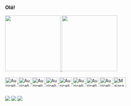 ### Olá!

<div>
  <a href="https://github.com/AuricelioSilva">
  <img height="180em" src="https://github-readme-stats.vercel.app/api?username=AuricelioSilva&show_icons=true&theme=onedark"/>
  <img height="180em" src="https://github-readme-stats.vercel.app/api/top-langs/?username=AuricelioSilva&layout=compact&langs_count=7&theme=onedark"/>
</div>

  <div style="display: inline_block"><br>
  <img align="center" alt="Auricelio-HTML" height="30" width="40" src="https://cdn.jsdelivr.net/gh/devicons/devicon/icons/html5/html5-original.svg">
  <img align="center" alt="Auricelio-CSS" height="30" width="40" src="https://cdn.jsdelivr.net/gh/devicons/devicon/icons/css3/css3-original.svg">
  <img align="center" alt="Auricelio-React" height="30" width="40" src="https://cdn.jsdelivr.net/gh/devicons/devicon/icons/react/react-original.svg">
  <img align="center" alt="Auricelio-Javascript" height="30" width="40" src="https://cdn.jsdelivr.net/gh/devicons/devicon/icons/javascript/javascript-plain.svg">
  <img align="center" alt="Auricelio-Typescript" height="30" width="40" src="https://cdn.jsdelivr.net/gh/devicons/devicon/icons/typescript/typescript-plain.svg" >  
  <img align="center" alt="Auricelio-Node.js" height="30" width="40" src="https://cdn.jsdelivr.net/gh/devicons/devicon/icons/nodejs/nodejs-original.svg">    
  <img align="center" alt="Auricelio-Java" height="30" width="40" src="https://cdn.jsdelivr.net/gh/devicons/devicon/icons/java/java-original.svg">
  <img align="center" alt="Auricelio-MYSQL" height="30" width="40" src="https://cdn.jsdelivr.net/gh/devicons/devicon/icons/mysql/mysql-original.svg">
  <img align="center" alt="Maiara-SQL Server" height="30" width="40" src="https://cdn.jsdelivr.net/gh/devicons/devicon/icons/microsoftsqlserver/microsoftsqlserver-plain.svg"> 
  
</div>

  ##

  <div> 
      <a href="https://www.linkedin.com/in/auricelio-r-4a92a4161/" target="_blank"><img src="https://img.shields.io/badge/-LinkedIn-%230077B5?style=for-the-badge&logo=linkedin&logoColor=white" target="_blank"></a>
      <a href="https://discord.gg/F3v78frKat" target="_blank"><img src="https://img.shields.io/badge/Discord-7289DA?style=for-the-badge&logo=discord&logoColor=white" target="_blank"></a> 
  <a href = "mailto:arirodrigues2801@gmail.com"><img src="https://img.shields.io/badge/-Gmail-%23333?style=for-the-badge&logo=gmail&logoColor=white" target="_blank"></a>

  

</div>
